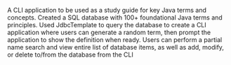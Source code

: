 A CLI application to be used as a study guide for key Java terms and concepts.  Created a SQL database with 100+ foundational Java terms and principles.  Used JdbcTemplate to query the database to create a CLI application where users can generate a random term, then prompt the application to show the definition when ready.  Users can perform a partial name search and view entire list of database items, as well as add, modify, or delete to/from the database from the CLI
